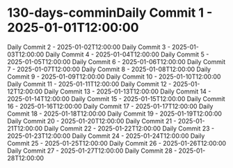 # 130-days-comminDaily Commit 1 - 2025-01-01T12:00:00
Daily Commit 2 - 2025-01-02T12:00:00
Daily Commit 3 - 2025-01-03T12:00:00
Daily Commit 4 - 2025-01-04T12:00:00
Daily Commit 5 - 2025-01-05T12:00:00
Daily Commit 6 - 2025-01-06T12:00:00
Daily Commit 7 - 2025-01-07T12:00:00
Daily Commit 8 - 2025-01-08T12:00:00
Daily Commit 9 - 2025-01-09T12:00:00
Daily Commit 10 - 2025-01-10T12:00:00
Daily Commit 11 - 2025-01-11T12:00:00
Daily Commit 12 - 2025-01-12T12:00:00
Daily Commit 13 - 2025-01-13T12:00:00
Daily Commit 14 - 2025-01-14T12:00:00
Daily Commit 15 - 2025-01-15T12:00:00
Daily Commit 16 - 2025-01-16T12:00:00
Daily Commit 17 - 2025-01-17T12:00:00
Daily Commit 18 - 2025-01-18T12:00:00
Daily Commit 19 - 2025-01-19T12:00:00
Daily Commit 20 - 2025-01-20T12:00:00
Daily Commit 21 - 2025-01-21T12:00:00
Daily Commit 22 - 2025-01-22T12:00:00
Daily Commit 23 - 2025-01-23T12:00:00
Daily Commit 24 - 2025-01-24T12:00:00
Daily Commit 25 - 2025-01-25T12:00:00
Daily Commit 26 - 2025-01-26T12:00:00
Daily Commit 27 - 2025-01-27T12:00:00
Daily Commit 28 - 2025-01-28T12:00:00
